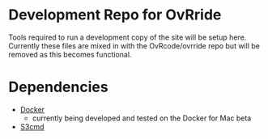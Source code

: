# Development Repo for OvRride
Tools required to run a development copy of the site will be setup here.
Currently these files are mixed in with the OvRcode/ovrride repo but will be removed as this becomes functional.

# Dependencies
- [Docker](https://www.docker.com/)
  - currently being developed and tested on the Docker for Mac beta
- [S3cmd](http://s3tools.org/s3cmd)
